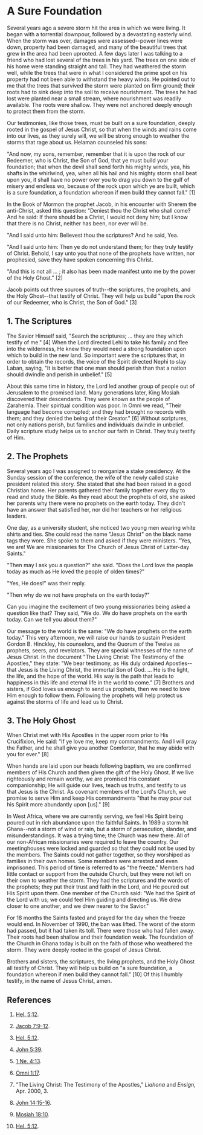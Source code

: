 # A Sure Foundation

Several years ago a severe storm hit the area in which we were living. It
began with a torrential downpour, followed by a devastating easterly wind.
When the storm was over, damages were assessed--power lines were down,
property had been damaged, and many of the beautiful trees that grew in the
area had been uprooted. A few days later I was talking to a friend who had
lost several of the trees in his yard. The trees on one side of his home were
standing straight and tall. They had weathered the storm well, while the trees
that were in what I considered the prime spot on his property had not been
able to withstand the heavy winds. He pointed out to me that the trees that
survived the storm were planted on firm ground; their roots had to sink deep
into the soil to receive nourishment. The trees he had lost were planted near
a small stream, where nourishment was readily available. The roots were
shallow. They were not anchored deeply enough to protect them from the storm.

Our testimonies, like those trees, must be built on a sure foundation, deeply
rooted in the gospel of Jesus Christ, so that when the winds and rains come
into our lives, as they surely will, we will be strong enough to weather the
storms that rage about us. Helaman counseled his sons:

"And now, my sons, remember, remember that it is upon the rock of our
Redeemer, who is Christ, the Son of God, that ye must build your foundation;
that when the devil shall send forth his mighty winds, yea, his shafts in the
whirlwind, yea, when all his hail and his mighty storm shall beat upon you, it
shall have no power over you to drag you down to the gulf of misery and
endless wo, because of the rock upon which ye are built, which is a sure
foundation, a foundation whereon if men build they cannot fall." [1]

In the Book of Mormon the prophet Jacob, in his encounter with Sherem the
anti-Christ, asked this question: "Deniest thou the Christ who shall come? And
he said: If there should be a Christ, I would not deny him; but I know that
there is no Christ, neither has been, nor ever will be.

"And I said unto him: Believest thou the scriptures? And he said, Yea.

"And I said unto him: Then ye do not understand them; for they truly testify
of Christ. Behold, I say unto you that none of the prophets have written, nor
prophesied, save they have spoken concerning this Christ.

"And this is not all ... ; it also has been made manifest unto me by the power
of the Holy Ghost." [2]

Jacob points out three sources of truth--the scriptures, the prophets, and the
Holy Ghost--that testify of Christ. They will help us build "upon the rock of
our Redeemer, who is Christ, the Son of God." [3]

## 1\. The Scriptures

The Savior Himself said, "Search the scriptures; ... they are they which testify
of me." [4]  When the Lord directed Lehi to take his family and flee into the
wilderness, He knew they would need a strong foundation upon which to build in
the new land. So important were the scriptures that, in order to obtain the
records, the voice of the Spirit directed Nephi to slay Laban, saying, "It is
better that one man should perish than that a nation should dwindle and perish
in unbelief." [5]

About this same time in history, the Lord led another group of people out of
Jerusalem to the promised land. Many generations later, King Mosiah discovered
their descendants. They were known as the people of Zarahemla. Their spiritual
condition was poor. In Omni we read, "Their language had become corrupted; and
they had brought no records with them; and they denied the being of their
Creator." [6]  Without scriptures, not only nations perish, but families and
individuals dwindle in unbelief. Daily scripture study helps us to anchor our
faith in Christ. They truly testify of Him.

## 2\. The Prophets

Several years ago I was assigned to reorganize a stake presidency. At the
Sunday session of the conference, the wife of the newly called stake president
related this story. She stated that she had been raised in a good Christian
home. Her parents gathered their family together every day to read and study
the Bible. As they read about the prophets of old, she asked her parents why
there were no prophets on the earth today. They didn't have an answer that
satisfied her, nor did her teachers or her religious leaders.

One day, as a university student, she noticed two young men wearing white
shirts and ties. She could read the name "Jesus Christ" on the black name tags
they wore. She spoke to them and asked if they were ministers. "Yes, we are!
We are missionaries for The Church of Jesus Christ of Latter-day Saints."

"Then may I ask you a question?" she said. "Does the Lord love the people
today as much as He loved the people of olden times?"

"Yes, He does!" was their reply.

"Then why do we not have prophets on the earth today?"

Can you imagine the excitement of two young missionaries being asked a
question like that? They said, "We do. We do have prophets on the earth today.
Can we tell you about them?"

Our message to the world is the same: "We do have prophets on the earth
today." This very afternoon, we will raise our hands to sustain President
Gordon B. Hinckley, his counselors, and the Quorum of the Twelve as prophets,
seers, and revelators. They are special witnesses of the name of Jesus Christ.
In the document "The Living Christ: The Testimony of the Apostles," they
state: "We bear testimony, as His duly ordained Apostles--that Jesus is the
Living Christ, the immortal Son of God. ... He is the light, the life, and the
hope of the world. His way is the path that leads to happiness in this life
and eternal life in the world to come." [7]  Brothers and sisters, if God
loves us enough to send us prophets, then we need to love Him enough to follow
them. Following the prophets will help protect us against the storms of life
and lead us to Christ.

## 3\. The Holy Ghost

When Christ met with His Apostles in the upper room prior to His Crucifixion,
He said: "If ye love me, keep my commandments. And I will pray the Father, and
he shall give you another Comforter, that he may abide with you for ever." [8]

When hands are laid upon our heads following baptism, we are confirmed members
of His Church and then given the gift of the Holy Ghost. If we live
righteously and remain worthy, we are promised His constant companionship; He
will guide our lives, teach us truths, and testify to us that Jesus is the
Christ. As covenant members of the Lord's Church, we promise to serve Him and
keep His commandments "that he may pour out his Spirit more abundantly upon
[us]." [9]

In West Africa, where we are currently serving, we feel His Spirit being
poured out in rich abundance upon the faithful Saints. In 1989 a storm hit
Ghana--not a storm of wind or rain, but a storm of persecution, slander, and
misunderstandings. It was a trying time; the Church was new there. All of our
non-African missionaries were required to leave the country. Our meetinghouses
were locked and guarded so that they could not be used by the members. The
Saints could not gather together, so they worshiped as families in their own
homes. Some members were arrested and even imprisoned. This period of time is
referred to as "the freeze." Members had little contact or support from the
outside Church, but they were not left on their own to weather the storm. They
had the scriptures and the words of the prophets; they put their trust and
faith in the Lord, and He poured out His Spirit upon them. One member of the
Church said: "We had the Spirit of the Lord with us; we could feel Him guiding
and directing us. We drew closer to one another, and we drew nearer to the
Savior."

For 18 months the Saints fasted and prayed for the day when the freeze would
end. In November of 1990, the ban was lifted. The worst of the storm had
passed, but it had taken its toll. There were those who had fallen away. Their
roots had been shallow and their foundation weak. The foundation of the Church
in Ghana today is built on the faith of those who weathered the storm. They
were deeply rooted in the gospel of Jesus Christ.

Brothers and sisters, the scriptures, the living prophets, and the Holy Ghost
all testify of Christ. They will help us build on "a sure foundation, a
foundation whereon if men build they cannot fall." [10]  Of this I humbly
testify, in the name of Jesus Christ, amen.

## References

  1.   [Hel. 5:12](https://www.lds.org/scriptures/bofm/hel/5.12?lang=eng#11).

  2.   [Jacob 7:9-12](https://www.lds.org/scriptures/bofm/jacob/7.9-12?lang=eng#8).

  3.   [Hel. 5:12](https://www.lds.org/scriptures/bofm/hel/5.12?lang=eng#11).

  4.   [John 5:39](https://www.lds.org/scriptures/nt/john/5.39?lang=eng#38).

  5.   [1 Ne. 4:13](https://www.lds.org/scriptures/bofm/1-ne/4.13?lang=eng#12).

  6.   [Omni 1:17](https://www.lds.org/scriptures/bofm/omni/1.17?lang=eng#16).

  7.  "The Living Christ: The Testimony of the Apostles," _Liahona_ and _Ensign,_ Apr. 2000, 3.

  8.   [John 14:15-16](https://www.lds.org/scriptures/nt/john/14.15-16?lang=eng#14).

  9.   [Mosiah 18:10](https://www.lds.org/scriptures/bofm/mosiah/18.10?lang=eng#9).

  10.   [Hel. 5:12](https://www.lds.org/scriptures/bofm/hel/5.12?lang=eng#11).

